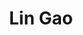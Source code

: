 ---
# Display name
title: Lin Gao
home_page: http://geometrylearning.com/

# Is this the primary user of the site?
superuser: false

highlight_name: false
---